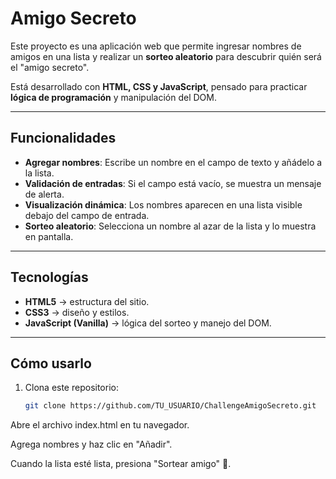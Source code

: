 # Amigo Secreto

Este proyecto es una aplicación web que permite ingresar nombres de amigos en una lista y realizar un **sorteo aleatorio** para descubrir quién será el "amigo secreto".  

Está desarrollado con **HTML, CSS y JavaScript**, pensado para practicar **lógica de programación** y manipulación del DOM.

---

##  Funcionalidades
- **Agregar nombres**: Escribe un nombre en el campo de texto y añádelo a la lista.
- **Validación de entradas**: Si el campo está vacío, se muestra un mensaje de alerta.
- **Visualización dinámica**: Los nombres aparecen en una lista visible debajo del campo de entrada.
- **Sorteo aleatorio**: Selecciona un nombre al azar de la lista y lo muestra en pantalla.

---

##  Tecnologías
- **HTML5** → estructura del sitio.
- **CSS3** → diseño y estilos.
- **JavaScript (Vanilla)** → lógica del sorteo y manejo del DOM.

---
##  Cómo usarlo
1. Clona este repositorio:
   ```bash
   git clone https://github.com/TU_USUARIO/ChallengeAmigoSecreto.git
Abre el archivo index.html en tu navegador.

Agrega nombres y haz clic en "Añadir".

Cuando la lista esté lista, presiona "Sortear amigo" 🎉.
